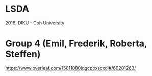 # LSDA
2018, DIKU - Cph University

# Group 4 (Emil, Frederik, Roberta, Steffen)

https://www.overleaf.com/15811080jqgcpbxscxdj#/60201263/